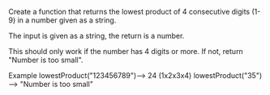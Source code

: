 Create a function that returns the lowest product of 4 consecutive digits (1-9) in a number given as a string.

The input is given as a string, the return is a number.

This should only work if the number has 4 digits or more. If not, return "Number is too small".

Example
lowestProduct("123456789")--> 24 (1x2x3x4)
lowestProduct("35") --> "Number is too small"
